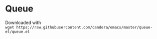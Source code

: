 # Queue

Downloaded with  
`wget https://raw.githubusercontent.com/candera/emacs/master/queue-el/queue.el`


